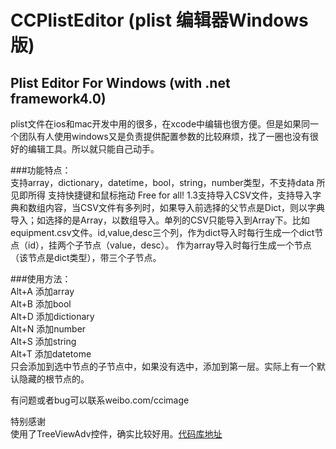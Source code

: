CCPlistEditor (plist 编辑器Windows版)
======================================

Plist Editor For Windows (with .net framework4.0)
---------------------------------------------------

plist文件在ios和mac开发中用的很多，在xcode中编辑也很方便。但是如果同一个团队有人使用windows又是负责提供配置参数的比较麻烦，找了一圈也没有很好的编辑工具。所以就只能自己动手。  
  
###功能特点：  
支持array，dictionary，datetime，bool，string，number类型，不支持data
所见即所得
支持快捷键和鼠标拖动
Free for all!
1.3支持导入CSV文件，支持导入字典和数组内容，当CSV文件有多列时，如果导入前选择的父节点是Dict，则以字典导入；如选择的是Array，以数组导入。单列的CSV只能导入到Array下。比如equipment.csv文件。id,value,desc三个列，作为dict导入时每行生成一个dict节点（id），挂两个子节点（value，desc）。 作为array导入时每行生成一个节点（该节点是dict类型），带三个子节点。

###使用方法：  
Alt+A 添加array   
Alt+B 添加bool  
Alt+D 添加dictionary  
Alt+N 添加number  
Alt+S 添加string  
Alt+T 添加datetome  
只会添加到选中节点的子节点中，如果没有选中，添加到第一层。实际上有一个默认隐藏的根节点的。  

有问题或者bug可以联系weibo.com/ccimage  

特别感谢  
使用了TreeViewAdv控件，确实比较好用。[代码库地址](http://sourceforge.net/projects/treeviewadv/)  
